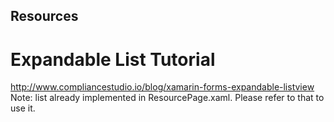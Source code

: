 ## Resources 
# Expandable List Tutorial 
http://www.compliancestudio.io/blog/xamarin-forms-expandable-listview
Note: list already implemented in ResourcePage.xaml. Please refer to that to use it.
